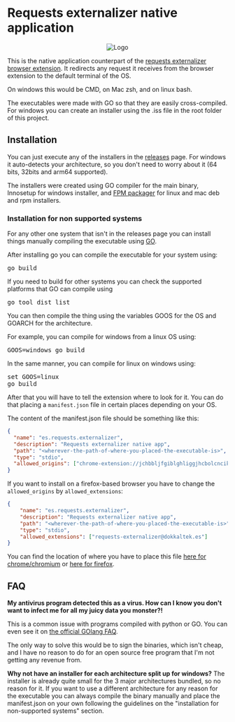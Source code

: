 # Requests externalizer native application
<div align="center">
  <img src="https://github.com/user-attachments/assets/426d0782-f3d5-462c-b266-411876378e45" alt="Logo">
</div>

This is the native application counterpart of the [requests externalizer browser extension](https://github.com/Dokkaltek/requests-externalizer). It redirects any request it receives from the browser extension to the default terminal of the OS. 

On windows this would be CMD, on Mac zsh, and on linux bash.

The executables were made with GO so that they are easily 
cross-compiled. For windows you can create an installer using the .iss 
file in the root folder of this project.

## Installation

You can just execute any of the installers in the [releases](https://github.com/Dokkaltek/requests-externalizer-native-app/releases) page.
For windows it auto-detects your architecture, so you don't need to worry about it (64 bits, 32bits and arm64 supported).

The installers were created using GO compiler for the main binary, Innosetup for windows installer, and [FPM packager](https://fpm.readthedocs.io) for linux and mac deb and rpm installers.

### Installation for non supported systems

For any other one system that isn't in the releases page you can install things manually compiling the executable using [GO](https://go.dev/).

After installing go you can compile the executable for your system using:
<pre>go build</pre>

If you need to build for other systems you can check the supported platforms that GO can compile using
<pre>
go tool dist list
</pre>

You can then compile the thing using the variables GOOS for the OS and GOARCH for the architecture.

For example, you can compile for windows from a linux OS using:

<pre>
GOOS=windows go build
</pre>

In the same manner, you can compile for linux on windows using:

<pre>
set GOOS=linux
go build
</pre>

After that you will have to tell the extension where to look for it. You can do that placing a `manifest.json` file in certain places depending on your OS.

The content of the manifest.json file should be something like this:

``` JSON
{
  "name": "es.requests.externalizer",
  "description": "Requests externalizer native app",
  "path": "<wherever-the-path-of-where-you-placed-the-executable-is>",
  "type": "stdio",
  "allowed_origins": ["chrome-extension://jchbbljfgiblghliggjhcbolcncikaoj/"]
}
```

If you want to install on a firefox-based browser you have to change the `allowed_origins` by `allowed_extensions`:

``` JSON
{
    "name": "es.requests.externalizer",
    "description": "Requests externalizer native app",
    "path": "<wherever-the-path-of-where-you-placed-the-executable-is>",
    "type": "stdio",
    "allowed_extensions": ["requests-externalizer@dokkaltek.es"]
}  
```

You can find the location of where you have to place this file [here for chrome/chromium](https://developer.chrome.com/docs/extensions/develop/concepts/native-messaging?#native-messaging-host-location) or [here for firefox](https://developer.mozilla.org/en-US/docs/Mozilla/Add-ons/WebExtensions/Native_manifests#manifest_location).

## FAQ

**My antivirus program detected this as a virus. How can I know you don't want to infect me for all my juicy data you monster?!**

This is a common issue with programs compiled with python or GO. You can even see it on [the official GOlang FAQ](https://go.dev/doc/faq#virus).

The only way to solve this would be to sign the binaries, which isn't cheap, and I have no reason to do for an open source free program that I'm not getting any revenue from.

**Why not have an installer for each architecture split up for windows?**
The installer is already quite small for the 3 major architectures bundled, so no reason for it. 
If you want to use a different architecture for any reason for the executable you can always compile the binary manually and place the manifest.json on your own following the guidelines on the "installation for non-supported systems" section.
